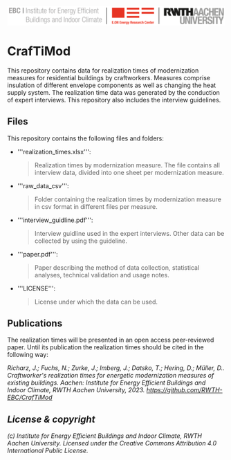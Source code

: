 ![E.ON EBC RWTH Aachen University](./resources/EBC_Logo.png)

# CrafTiMod

This repository contains data for realization times of modernization measures for residential buildings by craftworkers. Measures comprise insulation of different envelope components as well as changing the heat supply system. The realization time data was generated by the conduction of expert interviews. This repository also includes the interview guidelines.

## Files

This repository contains the following files and folders: 

- '''realization_times.xlsx''':
	> Realization times by modernization measure. The file contains all interview data, divided into one sheet per modernization measure.
- '''raw_data_csv''':
	> Folder containing the realization times by modernization measure in csv format in different files per measure.
- '''interview_guidline.pdf''':
	> Interview guidline used in the expert interviews. Other data can be collected by using the guideline.
- '''paper.pdf''':
	> Paper describing the method of data collection, statistical analyses, technical validation and usage notes.
- '''LICENSE''':
	> License under which the data can be used. 
	
## Publications

The realization times will be presented in an open access peer-reviewed paper. Until its publication the realization times should be cited in the following way:

<i>	Richarz, J.; Fuchs, N.; Zurke, J.; Imberg, J.; Datsko, T.; Hering, D.; Müller, D.. Craftworker's realization times for energetic modernization measures of existing buildings. Aachen: Institute for Energy Efficient Buildings and Indoor Climate, RWTH Aachen University, 2023. https://github.com/RWTH-EBC/CrafTiMod

## License & copyright

(c) Institute for Energy Efficient Buildings and Indoor Climate, RWTH Aachen University.
Licensed under the Creative Commons Attribution 4.0 International Public License.
